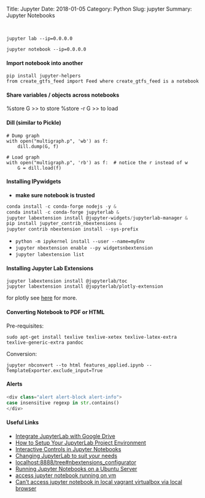 Title: Jupyter
Date: 2018-01-05
Category: Python
Slug: jupyter
Summary: Jupyter Notebooks

<br> 

`jupyter lab --ip=0.0.0.0`

`jupyter notebook --ip=0.0.0.0`

#### Import notebook into another
```
pip install jupyter-helpers
from create_gtfs_feed import Feed where create_gtfs_feed is a notebook
```

#### Share variables / objects across notebooks

%store G >> to store
%store -r G >> to load


#### Dill (similar to Pickle)

```
# Dump graph
with open("multigraph.p", 'wb') as f:
    dill.dump(G, f)
```
```
# Load graph
with open("multigraph.p", 'rb') as f:  # notice the r instead of w
    G = dill.load(f)
```

#### Installing IPywidgets

* **make sure notebook is trusted**

```powershell
conda install -c conda-forge nodejs -y &
conda install -c conda-forge jupyterlab &
jupyter labextension install @jupyter-widgets/jupyterlab-manager &
pip install jupyter_contrib_nbextensions &
jupyter contrib nbextension install --sys-prefix
```

* `python -m ipykernel install --user --name=myEnv`
* `jupyter nbextension enable --py widgetsnbextension`
* `jupyter labextension list`


#### Installing Jupyter Lab Extensions

```
jupyter labextension install @jupyterlab/toc
jupyter labextension install @jupyterlab/plotly-extension
```
for plotly see [here](https://stackoverflow.com/questions/54936125/plotly-gives-an-empty-field-as-output-in-jupyter-lab) for more.


#### Converting Notebook to PDF or HTML

Pre-requisites:

`sudo apt-get install texlive texlive-xetex texlive-latex-extra texlive-generic-extra pandoc`

Conversion:

`jupyter nbconvert --to html features_applied.ipynb --TemplateExporter.exclude_input=True`


#### Alerts

```python
<div class="alert alert-block alert-info">
case insensitive regexp in str.contains()
</div>
```

#### Useful Links

* [Integrate JupyterLab with Google Drive](https://towardsdatascience.com/integrate-jupyterlab-with-google-drive-98d13e340c63)
* [How to Setup Your JupyterLab Project Environment](https://towardsdatascience.com/how-to-setup-your-jupyterlab-project-environment-74909dade29b)
* [Interactive Controls in Jupyter Notebooks](https://towardsdatascience.com/interactive-controls-for-jupyter-notebooks-f5c94829aee6)
* [Changing JupyterLab to suit your needs](https://www.youtube.com/watch?v=a9P7qv4P5LE)
* [localhost:8888/tree#nbextensions_configurator](http://localhost:8888/tree#nbextensions_configurator)
* [Running Jupyter Notebooks on a Ubuntu Server](https://hackersandslackers.com/running-jupyter-notebooks-on-a-ubuntu-server/)
* [access jupyter notebook running on vm](https://stackoverflow.com/questions/38545198/access-jupyter-notebook-running-on-vm)
* [Can't access jupyter notebook in local vagrant virtualbox via local browser](https://stackoverflow.com/questions/47597515/cant-access-jupyter-notebook-in-local-vagrant-virtualbox-via-local-browser)
